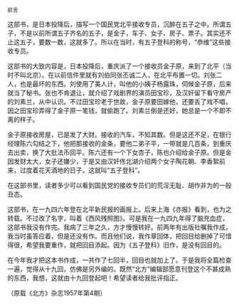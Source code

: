     前言 

   这部书，是日本投降后，描写一个国民党北平接收专员，沉醉在五子之中。所谓五子，不是以前所谓五子齐名的五子，是金子，车子、女子、房子、票子。其实还不止这五子，要数一数，这就多了。所以在当时，有五子登科的称号，“恭维”这些接收专员。

   这部书的大致内容是，日本投降后，重庆派了一个接收员金子原，来到了北平（当时不叫北京）。在以前信件里就有刘伯同张丕诚二人，在北平布置一切。刘张二人，也是最坏的东西。刘使用了美人计，叫他的小姨子杨露珠，伺候金子原，后来就当了秘书。张也不肯退让，就介绍了戏剧界的演员田宝珍，及汉奸留下看守房产的刘素兰，从中认识。不过田宝珍老于世故，金子原要田嫁他，还要丢了戏不唱，因之田宝珍弄得了金子原一笔钱，就偷跑了。刘素兰倒是还好，她总是一个不即不离的样子。

   金子原接收房屋，已是发了大财。接收的汽车，不知其数。但是这还不足，在银行经理陈六勾结之下，他把那接收的金条，要他二弟子平，一带就是几百条，到重庆去出卖，换了大批法币回平。陈六还有一个下女杏子，陈也介绍给金子原。但是金因发财太大，女子还嫌少，于是又由汉奸佟北湖介绍两个女子陶花朝、李香絮前来，过度着花天酒地的日子。这就叫“五子登科”。

   在这部书里，读者多少可以看到国民党的接收专员们的荒淫无耻、胡作非为的一般丑态。

   这部书，在一九四六年登在北平新民报的画报上。后来上海《亦报》看到，也为之转载。不过改了名字，叫着《西风残照图》。可是我在一九四九年得了脑充血症，这部书我没有作完。我病了三年之久，方才慢慢转好。前两年有出版社嘱我作成，我当时虽答应着，但是还没有作。而且他们说，我作章回体，把回目给删掉了可惜得很，希望我要重作，就把回目添起。因为《五子登科》旧作，是没有回目的。

   在今年我才把这本书作成，一共作了七回半，回目也就加上了。于是我将全篇检查一遍，觉得从十九回，仿佛是另外编的。既然“北方”编辑部愿意刊登这个不甚成熟的东西，我想，这就由十九回登起吧！希望读者给我批评指正。

   （原载《北方》杂志1957年第4期）


